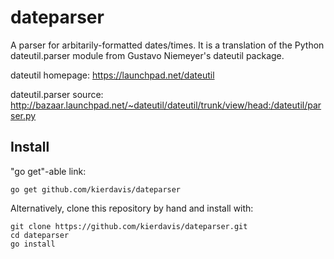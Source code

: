dateparser
==========

A parser for arbitarily-formatted dates/times.
It is a translation of the Python dateutil.parser module from Gustavo Niemeyer's dateutil package.

dateutil homepage: https://launchpad.net/dateutil

dateutil.parser source: http://bazaar.launchpad.net/~dateutil/dateutil/trunk/view/head:/dateutil/parser.py

## Install

"go get"-able link:

    go get github.com/kierdavis/dateparser

Alternatively, clone this repository by hand and install with:

    git clone https://github.com/kierdavis/dateparser.git
    cd dateparser
    go install
